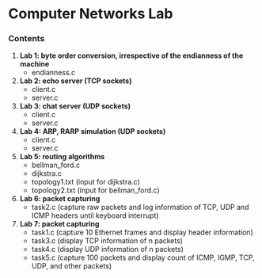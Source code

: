 # Computer Networks Lab

### Contents
1. **Lab 1: byte order conversion, irrespective of the endianness of the machine**
   - endianness.c
2. **Lab 2: echo server (TCP sockets)**
   - client.c
   - server.c
3. **Lab 3: chat server (UDP sockets)**
   - client.c
   - server.c
4. **Lab 4: ARP, RARP simulation (UDP sockets)**
   - client.c
   - server.c
5. **Lab 5: routing algorithms**
   - bellman_ford.c
   - dijkstra.c
   - topology1.txt (input for dijkstra.c)
   - topology2.txt (input for bellman_ford.c)
6. **Lab 6: packet capturing**
   - task2.c (capture raw packets and log information of TCP, UDP and ICMP headers until keyboard interrupt)
7. **Lab 7: packet capturing**
   - task1.c (capture 10 Ethernet frames and display header information)
   - task3.c (display TCP information of n packets)
   - task4.c (display UDP information of n packets)
   - task5.c (capture 100 packets and display count of ICMP, IGMP, TCP, UDP, and other packets)